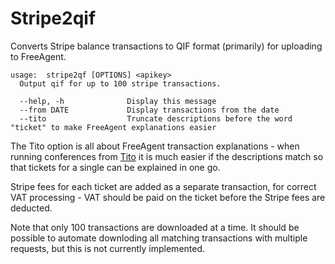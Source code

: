 # Stripe2qif


Converts Stripe balance transactions to QIF format (primarily) for uploading to FreeAgent.

    usage:  stripe2qf [OPTIONS] <apikey>
      Output qif for up to 100 stripe transactions.

      --help, -h              Display this message
      --from DATE             Display transactions from the date
      --tito                  Truncate descriptions before the word "ticket" to make FreeAgent explanations easier

The Tito option is all about FreeAgent transaction explanations - when running conferences from [Tito](https://ti.to/home) it is much easier if the descriptions match so that tickets for a single can be explained in one go.

Stripe fees for each ticket are added as a separate transaction, for correct VAT processing - VAT should be paid on the ticket before the Stripe fees are deducted.

Note that only 100 transactions are downloaded at a time. It should be possible to automate downloding all matching transactions with multiple requests, but this is not currently implemented.


